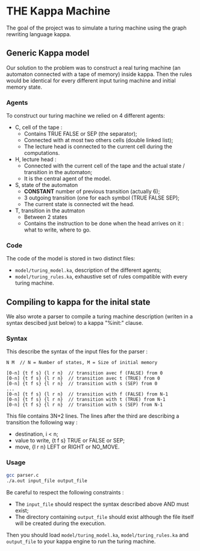 # THE Kappa Machine

The goal of the project was to simulate a turing machine using the graph rewriting language kappa.

## Generic Kappa model

Our solution to the problem was to construct a real turing machine (an automaton connected with a tape of memory) inside kappa.
Then the rules would be identical for every different input turing machine and initial memory state.

### Agents

To construct our turing machine we relied on 4 different agents:
- C, cell of the tape :
	- Contains TRUE FALSE or SEP (the separator);
	- Connected with at most two others cells (double linked list);
	- The lecture head is connected to the current cell during the computations.
- H, lecture head :
	- Connected with the current cell of the tape and the actual state / transition in the automaton;
	- It is the central agent of the model.
- S, state of the automaton
	- **CONSTANT** number of previous transition (actually 6);
	- 3 outgoing transition (one for each symbol (TRUE FALSE SEP);
	- The current state is connected wit the head.
- T, transition in the autmaton
	- Between 2 states
	- Contains the instruction to be done when the head arrives on it : what to write, where to go.

### Code
The code of the model is stored in two distinct files:
- `model/turing_model.ka`, description of the different agents;
- `model/turing_rules.ka`, exhaustive set of rules compatible with every turing machine.

## Compiling to kappa for the inital state

We also wrote a parser to compile a turing machine description (writen in a syntax descibed just below) to a kappa "%init:" clause.

### Syntax
This describe the syntax of the input files for the parser :
```
N M  // N = Number of states, M = Size of initial memory 

[0-n] {t f s} {l r n}  // transition avec f (FALSE) from 0
[0-n] {t f s} {l r n}  // transition avec t (TRUE) from 0
[0-n] {t f s} {l r n}  // transition with s (SEP) from 0
...
[0-n] {t f s} {l r n}  // transition with f (FALSE) from N-1
[0-n] {t f s} {l r n}  // transition with t (TRUE) from N-1
[0-n] {t f s} {l r n}  // transition with s (SEP) from N-1
```
This file contains 3N+2 lines. The lines after the third are describing a transition the following way : 
- destination, i < n;
- value to write, {t f s} TRUE or FALSE or SEP;
- move, {l r n} LEFT or RIGHT or NO\_MOVE.

### Usage

```bash
gcc parser.c
./a.out input_file output_file
```
Be careful to respect the following constraints :
- The `input_file` should respect the syntax described above AND must exist;
- The directory containing `output_file` should exist although the file itself will be created during the execution.

Then you should load `model/turing_model.ka`, `model/turing_rules.ka` and `output_file` to your kappa engine to run the turing machine.
